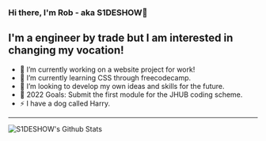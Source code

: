 ### Hi there, I'm Rob - aka S1DESHOW👋

## I'm a engineer by trade but I am interested in changing my vocation!
- 🔭 I’m currently working on a website project for work!
- 🌱 I’m currently learning CSS through freecodecamp.
- 👯 I’m looking to develop my own ideas and skills for the future.
- 🥅 2022 Goals: Submit the first module for the JHUB coding scheme.
- ⚡ I have a dog called Harry.

---

<img align="left" alt="S1DESHOW's Github Stats" src="https://github-readme-stats.vercel.app/api?username=S1DESHOW_icons=true&hide_border=true" />